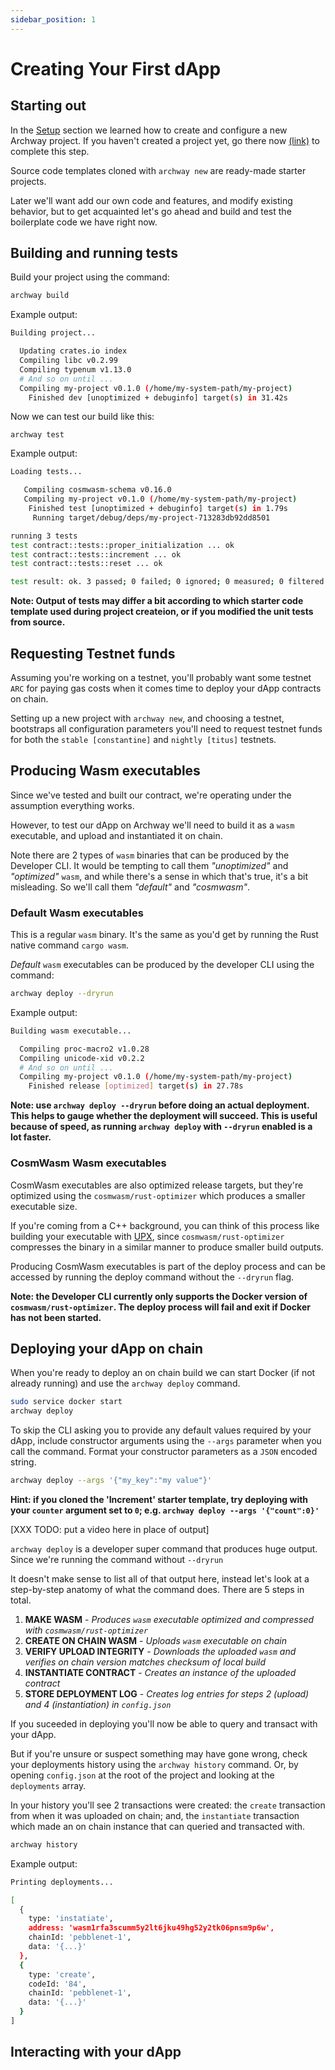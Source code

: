 ```yaml
---
sidebar_position: 1
---
```


# Creating Your First dApp

## Starting out

In the [Setup](../getting-started/setup.md) section we learned how to create and configure a new Archway project. If you haven't created a project yet, go there now [(link)](../getting-started/setup.md) to complete this step.

Source code templates cloned with `archway new` are ready-made starter projects. 

Later we'll want add our own code and features, and modify existing behavior, but to get acquainted let's go ahead and build and test the boilerplate code we have right now.


## Building and running tests

Build your project using the command: 
```bash
archway build
```

Example output:
```bash
Building project...

  Updating crates.io index
  Compiling libc v0.2.99
  Compiling typenum v1.13.0
  # And so on until ...
  Compiling my-project v0.1.0 (/home/my-system-path/my-project)
    Finished dev [unoptimized + debuginfo] target(s) in 31.42s
```

Now we can test our build like this:
```
archway test
```
Example output:
```bash
Loading tests...

   Compiling cosmwasm-schema v0.16.0
   Compiling my-project v0.1.0 (/home/my-system-path/my-project)
    Finished test [unoptimized + debuginfo] target(s) in 1.79s
     Running target/debug/deps/my-project-713283db92dd8501

running 3 tests
test contract::tests::proper_initialization ... ok
test contract::tests::increment ... ok
test contract::tests::reset ... ok

test result: ok. 3 passed; 0 failed; 0 ignored; 0 measured; 0 filtered out; finished in 0.00s
```

**Note: Output of tests may differ a bit according to which starter code template used during project createion, or if you modified the unit tests from source.**

## Requesting Testnet funds
Assuming you're working on a testnet, you'll probably want some testnet `ARC` for paying gas costs when it comes time to deploy your dApp contracts on chain.

Setting up a new project with `archway new`, and choosing a testnet, bootstraps all configuration parameters you'll need to request testnet funds for both the `stable [constantine]` and `nightly [titus]` testnets.

## Producing Wasm executables

Since we've tested and built our contract, we're operating under the assumption everything works. 

However, to test our dApp on Archway we'll need to build it as a `wasm` executable, and upload and instantiated it on chain.

Note there are 2 types of `wasm` binaries that can be produced by the Developer CLI. It would be tempting to call them _"unoptimized"_ and _"optimized"_ `wasm`, and while there's a sense in which that's true, it's a bit misleading. So we'll call them _"default"_ and _"cosmwasm"_. 

### Default Wasm executables
This is a regular `wasm` binary. It's the same as you'd get by running the Rust native command `cargo wasm`. 

_Default_ `wasm` executables can be produced by the developer CLI using the command:
```bash
archway deploy --dryrun
```

Example output:
```bash
Building wasm executable...

  Compiling proc-macro2 v1.0.28
  Compiling unicode-xid v0.2.2
  # And so on until ...
  Compiling my-project v0.1.0 (/home/my-system-path/my-project)
    Finished release [optimized] target(s) in 27.78s
```

**Note: use `archway deploy --dryrun` before doing an actual deployment. This helps to gauge whether the deployment will succeed. This is useful because of speed, as running `archway deploy` with `--dryrun` enabled is a lot faster.**

### CosmWasm Wasm executables

CosmWasm executables are also optimized release targets, but they're optimized using the `cosmwasm/rust-optimizer` which produces a  smaller executable size. 

If you're coming from a C++ background, you can think of this process like building your executable with [UPX](https://upx.github.io/), since `cosmwasm/rust-optimizer` compresses the binary in a similar manner to produce smaller build outputs.

Producing CosmWasm executables is part of the deploy process and can be accessed by running the deploy command without the `--dryrun` flag.

**Note: the Developer CLI currently only supports the Docker version of `cosmwasm/rust-optimizer`. The deploy process will fail and exit if Docker has not been started.**

## Deploying your dApp on chain

When you're ready to deploy an on chain build we can start Docker (if not already running) and use the `archway deploy` command.
```bash
sudo service docker start
archway deploy
```

To skip the CLI asking you to provide any default values required by your dApp, include constructor arguments using the `--args` parameter when you call the command. Format your constructor parameters as a `JSON` encoded string.
```bash
archway deploy --args '{"my_key":"my value"}'
```

**Hint: if you cloned the 'Increment' starter template, try deploying with your `counter` argument set to `0`; e.g. `archway deploy --args '{"count":0}'`**

[XXX TODO: put a video here in place of output]

`archway deploy` is a developer super command that produces huge output. Since we're running the command without `--dryrun`

It doesn't make sense to list all of that output here, instead let's look at a step-by-step anatomy of what the command does. There are 5 steps in total.

1. **MAKE WASM** - _Produces `wasm` executable optimized and compressed with `cosmwasm/rust-optimizer`_
2. **CREATE ON CHAIN WASM** - _Uploads `wasm` executable on chain_
3. **VERIFY UPLOAD INTEGRITY** - _Downloads the uploaded `wasm` and verifies on chain version matches checksum of local build_
4. **INSTANTIATE CONTRACT** - _Creates an instance of the uploaded contract_
5. **STORE DEPLOYMENT LOG** - _Creates log entries for steps 2 (upload) and 4 (instantiation) in `config.json`_

If you suceeded in deploying you'll now be able to query and transact with your dApp. 

But if you're unsure or suspect something may have gone wrong, check your deployments history using the `archway history` command. Or, by opening `config.json` at the root of the project and looking at the `deployments` array. 

In your history you'll see 2 transactions were created: the `create` transaction from when it was uploaded on chain; and, the `instantiate` transaction which made an on chain instance that can queried and transacted with.

```bash
archway history
```

Example output:
```bash
Printing deployments...

[
  {
    type: 'instatiate',
    address: 'wasm1rfa3scumm5y2lt6jku49hg52y2tk06pnsm9p6w',
    chainId: 'pebblenet-1',
    data: '{...}'
  },
  {
    type: 'create',
    codeId: '84',
    chainId: 'pebblenet-1',
    data: '{...}'
  }
]
```

## Interacting with your dApp